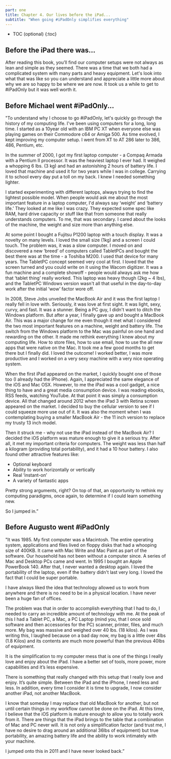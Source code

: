 ```yaml
---
part: one
title: Chapter 4. Our lives before the iPad...
subtitle: "When going #iPadOnly simplifies everything"
---
```


* TOC (optional)
{:toc}

## Before the iPad there was...

After reading this book, you’ll find our computer setups were not always as lean and simple as they seemed. There was a time that we both had a complicated system with many parts and heavy equipment. Let's look into what that was like so you can understand and appreciate a little more about why we are so happy to be where we are now. It took us a while to get to #iPadOnly but it was well worth it.

## Before Michael went #iPadOnly...

"To understand why I choose to go #iPadOnly, let's quickly go through the history of my computing life. I've been using computers for a long, long time. I started as a 10­year old with an IBM PC XT when everyone else was playing games on their Commodore c64 or Amiga 500. As time evolved, I kept improving my computer setup. I went from XT to AT 286 later to 386, 486, Pentium, etc.

In the summer of 2000, I got my first laptop computer - a Compaq Armada with a Pentium II processor. It was the heaviest laptop I ever had. It weighed a whopping 6 lbs. (3 kg) and had an astonishing 2 hours of battery life. I loved that machine and used it for two years while I was in college. Carrying it to school every day put a toll on my back. I knew I needed something lighter.

I started experimenting with different laptops, always trying to find the lightest possible model. When people would ask me about the most important feature in a laptop computer, I'd always say ‘weight’ and ‘battery life.’ They looked at me like I was crazy. They expected some spec like RAM, hard drive capacity or stuff like that from someone that really understands computers. To me, that was secondary. I cared about the looks of the machine, the weight and size more than anything else. 

At some point I bought a Fujitsu P1200 laptop with a touch ­display. It was a novelty on many levels. I loved the small size (1kg) and a screen I could touch. The problem was, it was a slow computer. I moved on and discovered a new ‘breed’ of computers called TabletPCs and bought the best there was at the time - a Toshiba M200. I used that device for many years. The TabletPC concept seemed very cool at first. I loved that the screen turned and you could write on it using the Wacom digitizer. It was a fun machine and a complete showoff - people would always ask me how that ‘tablet thing’ really worked. This laptop was heavy though (2kg ~ 4 lbs), and the TabletPC Windows version wasn't all that useful in the day-to-day work after the initial ‘wow’ factor wore off.

In 2008, Steve Jobs unveiled the MacBook Air and it was the first laptop I really fell in love with. Seriously, it was love at first sight. It was light, sexy, curvy, and fast. It was a stunner. Being a PC guy, I didn't want to ditch the Windows platform. But after a year, I finally gave up and bought a MacBook Air. This was a major change for me even though it met what I considered the two most important features on a machine, weight and battery life. The switch from the Windows platform to the Mac was painful on one hand and rewarding on the other. It made me rethink everything I knew about my computing life. How to store files, how to use email, how to use the all new apps that were native on the Mac. It took me a few good months to get there but I finally did. I loved the outcome! I worked better, I was more productive and I worked on a very sexy machine with a very nice operating system.

When the first iPad appeared on the market, I quickly bought one of those too (I already had the iPhone). Again, I appreciated the same elegance of the iOS and Mac OSX. However, to me the iPad was a cool gadget, a nice thing to have and a great media consumption device. I was reading ebooks, RSS feeds, watching YouTube. At that point it was simply a consumption device. All that changed around 2012 when the iPad 3 with Retina screen appeared on the market. I decided to buy the cellular version to see if I could squeeze more use out of it. It was also the moment when I was contemplating buying a smaller MacBook Air - the 11 inch version to replace my trusty 13 inch model.

Then it struck me - why not use the iPad instead of the MacBook Air? I decided the iOS platform was mature enough to give it a serious try. After all, it met my important criteria for computers. The weight was less than half a kilogram (providing total portability), and it had a 10 hour battery. I also found other attractive features like:

- Optional keyboard
- Ability to work horizontally or vertically
- Real ‘instant-on’
- A variety of fantastic apps

Pretty strong arguments, right? On top of that, an opportunity to rethink my computing paradigms, once again, to determine if I could learn something new.

So I jumped in.”

## Before Augusto went #iPadOnly

"It was 1985. My first computer was a Macintosh. The entire operating system, applications and files lived on floppy disks that had a whooping size of 400KB. It came with Mac Write and Mac Paint as part of the software. Our household has not been without a computer since. A series of Mac and Desktop PCs came and went. In 1995 I bought an Apple PowerBook 140. After that, I never wanted a desktop again. I loved the portability of the laptop, even if the battery didn't last very long. I loved the fact that I could be super portable.

I have always liked the idea that technology allowed us to work from anywhere and there is no need to be in a physical location. I have never been a huge fan of offices. 

The problem was that in order to accomplish everything that I had to do, I needed to carry an incredible amount of technology with me. At the peak of this I had a Tablet PC, a Mac, a PC Laptop (mind you, that I once sold software and then accessories for the PC) scanner, printer, files, and much more. My bag was massive and weighed over 40 lbs. (18 kilos). As I was writing this, I laughed because on a bad day now, my bag is a little over 4lbs (1.8 Kilos) and its contents are much more powerful than the previous 40lbs of equipment.

It is the simplification to my computer mess that is one of the things I really love and enjoy about the iPad. I have a better set of tools, more power, more capabilities and it’s less expensive.

There is something that really changed with this setup that I really love and enjoy. It’s quite simple. Between the iPad and the iPhone, I need less and less. In addition, every time I consider it is time to upgrade, I now consider another iPad, not another MacBook.

I know that someday I may replace that old MacBook for another, but not until certain things in my workflow cannot be done on the iPad. At this time, I believe that the iOS platform is mature enough to allow you to totally work from it. There are things that the iPad brings to the table that a combination of Mac and PC never will. It is not only a simplification factor (and trust me, I have no desire to drag around an additional 36lbs of equipment) but true portability, an amazing battery life and the ability to work intimately with your machine.

I jumped onto this in 2011 and I have never looked back.”